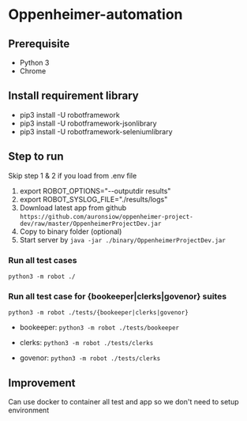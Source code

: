 # Oppenheimer-automation

## Prerequisite

- Python 3
- Chrome

## Install requirement library

- pip3 install -U robotframework
- pip3 install -U robotframework-jsonlibrary
- pip3 install -U robotframework-seleniumlibrary

## Step to run

Skip step 1 & 2 if you load from .env file

1. export ROBOT_OPTIONS="--outputdir results"
1. export ROBOT_SYSLOG_FILE="./results/logs"
1. Download latest app from github `https://github.com/auronsiow/oppenheimer-project-dev/raw/master/OppenheimerProjectDev.jar`
1. Copy to binary folder (optional)
1. Start server by `java -jar ./binary/OppenheimerProjectDev.jar`

### Run all test cases

`python3 -m robot ./`

### Run all test case for {bookeeper|clerks|govenor} suites

`python3 -m robot ./tests/{bookeeper|clerks|govenor}`

- bookeeper:
`python3 -m robot ./tests/bookeeper`

- clerks:
`python3 -m robot ./tests/clerks`

- govenor:
`python3 -m robot ./tests/clerks`

## Improvement

Can use docker to container all test and app so we don't need to setup environment
